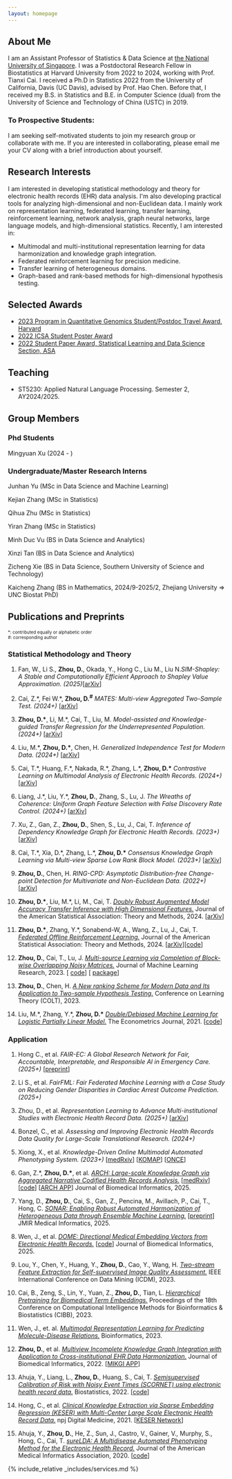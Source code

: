 ```yaml
---
layout: homepage
---
```


## About Me

I am an Assistant Professor of Statistics & Data Science at [the National University of Singapore](https://www.stat.nus.edu.sg/). I was a Postdoctoral Research Fellow in Biostatistics at Harvard University from 2022 to 2024, working with Prof. Tianxi Cai. I  received a Ph.D in Statistics 2022 from the University of California, Davis (UC Davis), advised by Prof. Hao Chen. Before that, I received my B.S. in Statistics and B.E. in Computer Science (dual) from the University of Science and Technology of China (USTC) in 2019. 

### To Prospective Students: 
I am seeking self-motivated students to join my research group or collaborate with me. If you are interested in collaborating, please email me your CV along with a brief introduction about yourself.



## Research Interests

I am interested in developing statistical methodology and theory for electronic health records (EHR) data analysis. I'm also developing practical tools for analyzing high-dimensional and non-Euclidean data. I mainly work on representation learning, federated learning, transfer learning, reinforcement learning, network analysis, graph neural networks, large language models, and high-dimensional statistics. Recently, I am interested in:

- Multimodal and multi-institutional representation learning for data harmonization and knowledge graph integration.
- Federated reinforcement learning for precision medicine.
- Transfer learning of heterogeneous domains.
- Graph-based and rank-based methods for high-dimensional hypothesis testing.

## Selected Awards 
- <ins> 2023 Program in Quantitative Genomics Student/Postdoc Travel Award, Harvard
- <ins> 2022 ICSA Student Poster Award 
- <ins> 2022 Student Paper Award, Statistical Learning and Data Science Section, ASA

## Teaching 

- ST5230: Applied Natural Language Processing. Semester 2, AY2024/2025.

## Group Members

### Phd Students

Mingyuan Xu (2024 - )

### Undergraduate/Master Research Interns

Junhan Yu (MSc in Data Science and Machine Learning)

Kejian Zhang (MSc in Statistics)

Qihua Zhu (MSc in Statistics)

Yiran Zhang (MSc in Statistics)

Minh Duc Vu (BS in Data Science and Analytics) 

Xinzi Tan (BS in Data Science and Analytics) 

Zicheng Xie (BS in Data Science, Southern University of Science and Technology)

Kaicheng Zhang (BS in Mathematics, 2024/9-2025/2, Zhejiang University => UNC Biostat PhD)

## Publications and Preprints

<div style="font-size: 10px;">*: contributed equally or alphabetic order</div>

<div style="font-size: 10px;">#: corresponding author </div>

### Statistical Methodology and Theory

1. Fan, W., Li S., **Zhou, D.**, Okada, Y., Hong C., Liu M., Liu N._SIM-Shapley: A Stable and Computationally Efficient Approach to Shapley Value Approximation. (2025)_[[arXiv](https://arxiv.org/pdf/2505.08198)]
   
1. Cai, Z.\*, Fei W.\*, **Zhou, D.<sup>#</sup>** _MATES: Multi-view Aggregated Two-Sample Test. (2024+)_
[[arXiv](https://arxiv.org/abs/2412.16684)]

1. **Zhou, D.\***, Li, M.\*, Cai, T., Liu, M.
_Model-assisted and Knowledge-guided Transfer Regression for the Underrepresented Population. (2024+)_ [[arXiv](https://arxiv.org/abs/2410.06484)]

1. Liu, M.\*, **Zhou, D.\***, Chen, H. 
_Generalized Independence Test for Modern Data. (2024+)_ [[arXiv](https://arxiv.org/abs/2409.07745)]

1. Cai, T.\*, Huang, F.\*, Nakada, R.\*, Zhang, L.\*, **Zhou, D.\***
_Contrastive Learning on Multimodal Analysis of Electronic Health Records. (2024+)_ [[arXiv](https://arxiv.org/abs/2403.14926)]

1. Liang, J.\*, Liu, Y.\*, **Zhou, D.**, Zhang, S., Lu, J. _The Wreaths of Coherence: Uniform Graph Feature Selection with False Discovery Rate Control. (2024+)_ [[arXiv](https://arxiv.org/abs/2403.12284)]

1. Xu, Z., Gan, Z., **Zhou, D.**, Shen, S., Lu, J., Cai, T. _Inference of Dependency Knowledge Graph for Electronic Health Records. (2023+)_ [[arXiv](https://arxiv.org/abs/2312.15611)]

1. Cai, T.\*, Xia, D.\*, Zhang, L.\*, **Zhou, D.\*** _Consensus Knowledge Graph Learning via Multi-view Sparse Low Rank Block Model. (2023+)_ [[arXiv](https://arxiv.org/abs/2209.13762)]

1. **Zhou, D.**, Chen, H. _RING-CPD: Asymptotic Distribution-free Change-point Detection for Multivariate and Non-Euclidean Data. (2022+)_ [[arXiv](https://arxiv.org/abs/2206.03038)]

1. **Zhou, D.\***, Liu, M.\*, Li, M., Cai, T. [_Doubly Robust Augmented Model Accuracy Transfer Inference with High Dimensional Features._](https://www.tandfonline.com/doi/full/10.1080/01621459.2024.2356291)  Journal of the American Statistical Association: Theory and Methods, 2024.  [[arXiv](https://arxiv.org/abs/2208.05134)]

1. **Zhou, D.\***, Zhang, Y.\*, Sonabend-W, A., Wang, Z., Lu, J., Cai, T. [_Federated Offline Reinforcement Learning._](https://www.tandfonline.com/doi/pdf/10.1080/01621459.2024.2310287?casa_token=ZsYamLI5gcwAAAAA:vpxrdw68t-U-SpN02Azg1aFFmZwjzfjmA9LJI4TUA8U6Ho01YwBWhbCXUcsS0G-tePqHeT8THU-3) Journal of the American Statistical Association: Theory and Methods, 2024. [[arXiv](https://arxiv.org/abs/2206.05581)][[code](https://github.com/DoudouZhou/FDTR)]

1. **Zhou, D.**, Cai, T., Lu, J. [_Multi-source Learning via Completion of Block-wise Overlapping Noisy Matrices._](https://jmlr.org/papers/v24/22-0642.html) Journal of Machine Learning Research, 2023. [ [code](https://github.com/DoudouZhou/BONMI/blob/main/README.md)] [ [package](https://celehs.github.io/bonmi/)]

1. **Zhou, D.**, Chen, H.  [_A New ranking Scheme for Modern Data and Its Application to Two-sample Hypothesis Testing._](https://arxiv.org/pdf/2112.12948.pdf) Conference on Learning Theory (COLT), 2023. 

1. Liu, M.\*, Zhang, Y.\*, **Zhou, D.\*** [_Double/Debiased Machine Learning for Logistic Partially Linear Model._](https://academic.oup.com/ectj/article/24/3/559/6296639) The Econometrics Journal, 2021. [[code](https://academic.oup.com/ectj/article/24/3/559/6296639)]

### Application

1. Hong C., et al. _FAIR-EC: A Global Research Network for Fair, Accountable, Interpretable, and Responsible AI in Emergency Care. (2025+)_ [[preprint](https://preprints.jmir.org/preprint/74202)]

1. Li S., et al. _FairFML: Fair Federated Machine Learning with a Case Study on Reducing Gender Disparities in Cardiac Arrest Outcome Prediction. (2025+)_
   
1. Zhou, D., et al. _Representation Learning to Advance Multi-institutional Studies with Electronic Health Record Data. (2025+)_ [[arXiv](https://arxiv.org/abs/2502.08547)]

1. Bonzel, C., et al. _Assessing and Improving Electronic Health Records Data Quality for Large-Scale Translational Research. (2024+)_
      
1. Xiong, X., et al. _Knowledge-Driven Online Multimodal Automated Phenotyping System. (2023+)_ [[medRxiv](https://www.medrxiv.org/content/10.1101/2023.09.29.23296239v1)] [[KOMAP](https://shiny.parse-health.org/KOMAP/)] [[ONCE](https://shiny.parse-health.org/ONCE/)]

1. Gan, Z.\*, **Zhou, D.\***, et al. [_ARCH: Large-scale Knowledge Graph via Aggregated Narrative Codified Health Records Analysis._](https://www.sciencedirect.com/science/article/abs/pii/S1532046424001795?via%3Dihub) [[medRxiv](https://www.medrxiv.org/content/10.1101/2023.05.14.23289955v1)] [[code](https://github.com/yuming14/ARCH)] [[ARCH APP](https://shiny.parse-health.org/ARCH/)] Journal of Biomedical Informatics, 2025.  

1.  Yang, D., **Zhou, D.**, Cai, S., Gan, Z., Pencina, M., Avillach, P., Cai, T., Hong, C. [_SONAR: Enabling Robust Automated Harmonization of Heterogeneous Data through Ensemble Machine Learning._](https://medinform.jmir.org/2025/1/e54133) [[preprint](https://preprints.jmir.org/preprint/54133)] JMIR Medical Informatics, 2025.
   
1. Wen, J., et al. [_DOME: Directional Medical Embedding Vectors from Electronic Health Records._](https://www.sciencedirect.com/science/article/abs/pii/S1532046424001862) [[code](https://github.com/celehs/Directional-EHR-embedding)] Journal of Biomedical Informatics, 2025. 

1. Lou, Y., Chen, Y., Huang, Y., **Zhou, D.**, Cao, Y., Wang, H.  [_Two-stream Feature Extraction for Self-supervised Image Quality Assessment._](https://ieeexplore.ieee.org/document/10415683) IEEE International Conference on Data Mining (ICDM), 2023. 

1. Cai, B., Zeng, S., Lin, Y., Yuan, Z., **Zhou, D.**, Tian, L. [_Hierarchical Pretraining for Biomedical Term Embeddings._](https://arxiv.org/abs/2307.00266) Proceedings of the 18th Conference on Computational Intelligence Methods for Bioinformatics & Biostatistics (CIBB), 2023. 

1. Wen, J., et. al. [_Multimodal Representation Learning for Predicting Molecule-Disease Relations._](https://academic.oup.com/bioinformatics/article/39/2/btad085/7034101?login=true) Bioinformatics, 2023.

1. **Zhou, D.**, et al. [_Multiview Incomplete Knowledge Graph Integration with Application to Cross-institutional EHR Data Harmonization._](https://www.sciencedirect.com/science/article/pii/S1532046422001599) Journal of Biomedical Informatics, 2022. [[MIKGI APP](https://shiny.parse-health.org/MIKGI/)]

1. Ahuja, Y., Liang, L., **Zhou, D.**, Huang, S., Cai, T.  [_Semisupervised Calibration of Risk with Noisy Event Times (SCORNET) using electronic health record data._](https://pubmed.ncbi.nlm.nih.gov/35166342/) Biostatistics, 2022. [[code](https://github.com/celehs/SCORNET)]

1. Hong, C., et al.  [_Clinical Knowledge Extraction via Sparse Embedding Regression (KESER) with Multi-Center Large Scale Electronic Health Record Data._](https://www.nature.com/articles/s41746-021-00519-z) npj Digital Medicine, 2021. [[KESER Network](https://shiny.parse-health.org/kesernetwork-linkage/)]

1. Ahuja, Y., **Zhou, D.**, He, Z., Sun, J., Castro, V., Gainer, V., Murphy, S., Hong, C., Cai, T. [_sureLDA: A Multidisease Automated Phenotyping Method for the Electronic Health Record._](https://academic.oup.com/jamia/article/27/8/1235/5858306?login=true) Journal of the American Medical Informatics Association, 2020. [[code](https://celehs.github.io/sureLDA/)]

{% include_relative _includes/services.md %}
